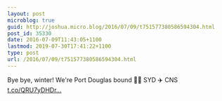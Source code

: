 ```yaml
---
layout: post
microblog: true
guid: http://joshua.micro.blog/2016/07/09/t751577380586594304.html
post_id: 35330
date: 2016-07-09T11:43:05+1100
lastmod: 2019-07-30T17:41:22+1100
type: post
url: /2016/07/09/t751577380586594304.html
---
```

Bye bye, winter! We're Port Douglas bound ✌🏻️ SYD ✈️ CNS [t.co/QRU7yDHDr...](https://t.co/QRU7yDHDrY)
